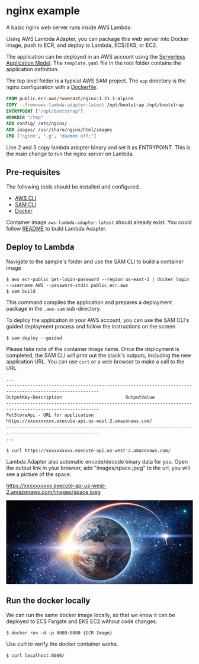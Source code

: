 # nginx example

A basic nginx web server runs inside AWS Lambda. 

Using AWS Lambda Adapter, you can package this web server into Docker image, push to ECR, and deploy to Lambda, ECS/EKS, or EC2.

The application can be deployed in an AWS account using the [Serverless Application Model](https://github.com/awslabs/serverless-application-model). The `template.yaml` file in the root folder contains the application definition.

The top level folder is a typical AWS SAM project. The `app` directory is the nginx configuration with a [Dockerfile](app/Dockerfile).

```dockerfile
FROM public.ecr.aws/runecast/nginx:1.21.1-alpine
COPY --from=aws-lambda-adapter:latest /opt/bootstrap /opt/bootstrap
ENTRYPOINT ["/opt/bootstrap"]
WORKDIR "/tmp"
ADD config/ /etc/nginx/
ADD images/ /usr/share/nginx/html/images
CMD ["nginx", "-g", "daemon off;"]
```

Line 2 and 3 copy lambda adapter binary and set it as ENTRYPOINT. This is the main change to run the nginx server on Lambda. 

## Pre-requisites

The following tools should be installed and configured.

* [AWS CLI](https://aws.amazon.com/cli/)
* [SAM CLI](https://github.com/awslabs/aws-sam-cli)
* [Docker](https://www.docker.com/products/docker-desktop)

Container image `aws-lambda-adapter:latest` should already exist. You could follow [README](../../README.md#how-to-build-it?) to build Lambda Adapter.

## Deploy to Lambda
Navigate to the sample's folder and use the SAM CLI to build a container image
```shell
$ aws ecr-public get-login-password --region us-east-1 | docker login --username AWS --password-stdin public.ecr.aws
$ sam build
```

This command compiles the application and prepares a deployment package in the `.aws-sam` sub-directory.

To deploy the application in your AWS account, you can use the SAM CLI's guided deployment process and follow the instructions on the screen

```shell
$ sam deploy --guided
```
Please take note of the container image name.
Once the deployment is completed, the SAM CLI will print out the stack's outputs, including the new application URL. You can use `curl` or a web browser to make a call to the URL

```shell
...
---------------------------------------------------------------------------------------------------------
OutputKey-Description                        OutputValue
---------------------------------------------------------------------------------------------------------
PetStoreApi - URL for application            https://xxxxxxxxxx.execute-api.us-west-2.amazonaws.com/
---------------------------------------------------------------------------------------------------------
...

$ curl https://xxxxxxxxxx.execute-api.us-west-2.amazonaws.com/
```

Lambda Adapter also automatic encode/decode binary data for you. Open the output link in your browser, add "images/space.jpeg" to the url, you will see a picture of the space. 

https://xxxxxxxxxx.execute-api.us-west-2.amazonaws.com/images/space.jpeg

![space](app/images/space.jpeg)

## Run the docker locally

We can run the same docker image locally, so that we know it can be deployed to ECS Fargate and EKS EC2 without code changes.

```shell
$ docker run -d -p 8080:8080 {ECR Image}

```

Use curl to verify the docker container works.

```shell
$ curl localhost:8080/ 
```
